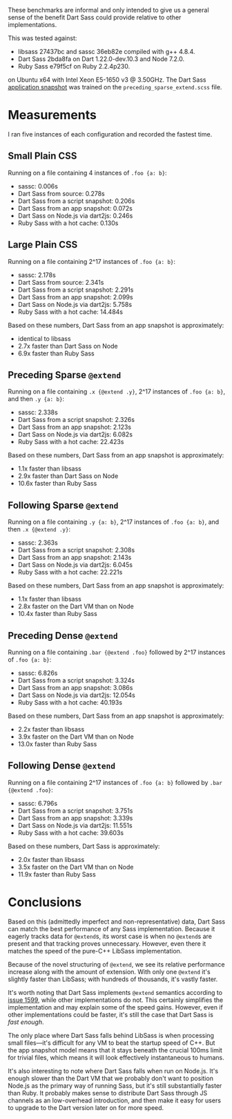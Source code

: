 These benchmarks are informal and only intended to give us a general sense of
the benefit Dart Sass could provide relative to other implementations.

This was tested against:

* libsass 27437bc and sassc 36eb82e compiled with g++ 4.8.4.
* Dart Sass 2bda8fa on Dart 1.22.0-dev.10.3 and Node 7.2.0.
* Ruby Sass e79f5cf on Ruby 2.2.4p230.

on Ubuntu x64 with Intel Xeon E5-1650 v3 @ 3.50GHz. The Dart Sass
[application snapshot][] was trained on the `preceding_sparse_extend.scss` file.

[application snapshot]: https://github.com/dart-lang/sdk/wiki/Snapshots

# Measurements

I ran five instances of each configuration and recorded the fastest time.

## Small Plain CSS

Running on a file containing 4 instances of `.foo {a: b}`:

* sassc: 0.006s
* Dart Sass from source: 0.278s
* Dart Sass from a script snapshot: 0.206s
* Dart Sass from an app snapshot: 0.072s
* Dart Sass on Node.js via dart2js: 0.246s
* Ruby Sass with a hot cache: 0.130s

## Large Plain CSS

Running on a file containing 2^17 instances of `.foo {a: b}`:

* sassc: 2.178s
* Dart Sass from source: 2.341s
* Dart Sass from a script snapshot: 2.291s
* Dart Sass from an app snapshot: 2.099s
* Dart Sass on Node.js via dart2js: 5.758s
* Ruby Sass with a hot cache: 14.484s

Based on these numbers, Dart Sass from an app snapshot is approximately:

* identical to libsass
* 2.7x faster than Dart Sass on Node
* 6.9x faster than Ruby Sass

## Preceding Sparse `@extend`

Running on a file containing `.x {@extend .y}`, 2^17 instances of `.foo {a: b}`,
and then `.y {a: b}`:

* sassc: 2.338s
* Dart Sass from a script snapshot: 2.326s
* Dart Sass from an app snapshot: 2.123s
* Dart Sass on Node.js via dart2js: 6.082s
* Ruby Sass with a hot cache: 22.423s

Based on these numbers, Dart Sass from an app snapshot is approximately:

* 1.1x faster than libsass
* 2.9x faster than Dart Sass on Node
* 10.6x faster than Ruby Sass

## Following Sparse `@extend`

Running on a file containing `.y {a: b}`, 2^17 instances of `.foo {a: b}`,
and then `.x {@extend .y}`:

* sassc: 2.363s
* Dart Sass from a script snapshot: 2.308s
* Dart Sass from an app snapshot: 2.143s
* Dart Sass on Node.js via dart2js: 6.045s
* Ruby Sass with a hot cache: 22.221s

Based on these numbers, Dart Sass from an app snapshot is approximately:

* 1.1x faster than libsass
* 2.8x faster on the Dart VM than on Node
* 10.4x faster than Ruby Sass

## Preceding Dense `@extend`

Running on a file containing `.bar {@extend .foo}` followed by 2^17 instances of
`.foo {a: b}`:

* sassc: 6.826s
* Dart Sass from a script snapshot: 3.324s
* Dart Sass from an app snapshot: 3.086s
* Dart Sass on Node.js via dart2js: 12.054s
* Ruby Sass with a hot cache: 40.193s

Based on these numbers, Dart Sass from an app snapshot is approximately:

* 2.2x faster than libsass
* 3.9x faster on the Dart VM than on Node
* 13.0x faster than Ruby Sass

## Following Dense `@extend`

Running on a file containing 2^17 instances of `.foo {a: b}` followed by
`.bar {@extend .foo}`:

* sassc: 6.796s
* Dart Sass from a script snapshot: 3.751s
* Dart Sass from an app snapshot: 3.339s
* Dart Sass on Node.js via dart2js: 11.551s
* Ruby Sass with a hot cache: 39.603s

Based on these numbers, Dart Sass is approximately:

* 2.0x faster than libsass
* 3.5x faster on the Dart VM than on Node
* 11.9x faster than Ruby Sass

# Conclusions

Based on this (admittedly imperfect and non-representative) data, Dart Sass can
match the best performance of any Sass implementation. Because it eagerly tracks
data for `@extend`s, its worst case is when no `@extend`s are present and that
tracking proves unnecessary. However, even there it matches the speed of the
pure-C++ LibSass implementation.

Because of the novel structuring of `@extend`, we see its relative performance
increase along with the amount of extension. With only one `@extend` it's
slightly faster than LibSass; with hundreds of thousands, it's vastly faster.

It's worth noting that Dart Sass implements `@extend` semantics according to
[issue 1599][1599], while other implementations do not. This certainly simplifies
the implementation and may explain some of the speed gains. However, even if
other implementations could be faster, it's still the case that Dart Sass is
*fast enough*.

[1599]: https://github.com/sass/sass/issues/1599

The only place where Dart Sass falls behind LibSass is when processing small
files—it's difficult for any VM to beat the startup speed of C++. But the app
snapshot model means that it stays beneath the crucial 100ms limit for trivial
files, which means it will look effectively instantaneous to humans.

It's also interesting to note where Dart Sass falls when run on Node.js. It's
enough slower than the Dart VM that we probably don't want to position Node.js
as the primary way of running Sass, but it's still substantially faster than
Ruby. It probably makes sense to distribute Dart Sass through JS channels as an
low-overhead introduction, and then make it easy for users to upgrade to the
Dart version later on for more speed.

